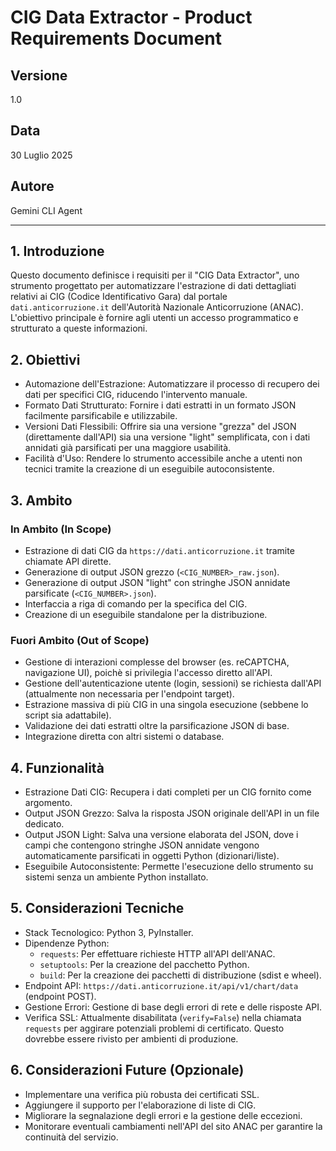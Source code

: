 # CIG Data Extractor - Product Requirements Document

## Versione

1.0

## Data

30 Luglio 2025

## Autore

Gemini CLI Agent

---

## 1. Introduzione

Questo documento definisce i requisiti per il "CIG Data Extractor", uno strumento progettato per automatizzare l'estrazione di dati dettagliati relativi ai CIG (Codice Identificativo Gara) dal portale `dati.anticorruzione.it` dell'Autorità Nazionale Anticorruzione (ANAC). L'obiettivo principale è fornire agli utenti un accesso programmatico e strutturato a queste informazioni.

## 2. Obiettivi

* Automazione dell'Estrazione: Automatizzare il processo di recupero dei dati per specifici CIG, riducendo l'intervento manuale.
* Formato Dati Strutturato: Fornire i dati estratti in un formato JSON facilmente parsificabile e utilizzabile.
* Versioni Dati Flessibili: Offrire sia una versione "grezza" del JSON (direttamente dall'API) sia una versione "light" semplificata, con i dati annidati già parsificati per una maggiore usabilità.
* Facilità d'Uso: Rendere lo strumento accessibile anche a utenti non tecnici tramite la creazione di un eseguibile autoconsistente.

## 3. Ambito

### In Ambito (In Scope)

* Estrazione di dati CIG da `https://dati.anticorruzione.it` tramite chiamate API dirette.
* Generazione di output JSON grezzo (`<CIG_NUMBER>_raw.json`).
* Generazione di output JSON "light" con stringhe JSON annidate parsificate (`<CIG_NUMBER>.json`).
* Interfaccia a riga di comando per la specifica del CIG.
* Creazione di un eseguibile standalone per la distribuzione.

### Fuori Ambito (Out of Scope)

* Gestione di interazioni complesse del browser (es. reCAPTCHA, navigazione UI), poichè si privilegia l'accesso diretto all'API.
* Gestione dell'autenticazione utente (login, sessioni) se richiesta dall'API (attualmente non necessaria per l'endpoint target).
* Estrazione massiva di più CIG in una singola esecuzione (sebbene lo script sia adattabile).
* Validazione dei dati estratti oltre la parsificazione JSON di base.
* Integrazione diretta con altri sistemi o database.

## 4. Funzionalità

* Estrazione Dati CIG: Recupera i dati completi per un CIG fornito come argomento.
* Output JSON Grezzo: Salva la risposta JSON originale dell'API in un file dedicato.
* Output JSON Light: Salva una versione elaborata del JSON, dove i campi che contengono stringhe JSON annidate vengono automaticamente parsificati in oggetti Python (dizionari/liste).
* Eseguibile Autoconsistente: Permette l'esecuzione dello strumento su sistemi senza un ambiente Python installato.

## 5. Considerazioni Tecniche

* Stack Tecnologico: Python 3, PyInstaller.
* Dipendenze Python:
    * `requests`: Per effettuare richieste HTTP all'API dell'ANAC.
    * `setuptools`: Per la creazione del pacchetto Python.
    * `build`: Per la creazione dei pacchetti di distribuzione (sdist e wheel).
* Endpoint API: `https://dati.anticorruzione.it/api/v1/chart/data` (endpoint POST).
* Gestione Errori: Gestione di base degli errori di rete e delle risposte API.
* Verifica SSL: Attualmente disabilitata (`verify=False`) nella chiamata `requests` per aggirare potenziali problemi di certificato. Questo dovrebbe essere rivisto per ambienti di produzione.

## 6. Considerazioni Future (Opzionale)

* Implementare una verifica più robusta dei certificati SSL.
* Aggiungere il supporto per l'elaborazione di liste di CIG.
* Migliorare la segnalazione degli errori e la gestione delle eccezioni.
* Monitorare eventuali cambiamenti nell'API del sito ANAC per garantire la continuità del servizio.
